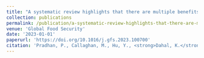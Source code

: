 ```yaml
---
title: "A systematic review highlights that there are multiple benefits of urban agriculture besides food"
collection: publications
permalink: /publication/a-systematic-review-highlights-that-there-are-mult
venue: 'Global Food Security'
date: '2023-01-01'
paperurl: 'https://doi.org/10.1016/j.gfs.2023.100700'
citation: 'Pradhan, P., Callaghan, M., Hu, Y., <strong>Dahal, K.</strong>, Hunecke, C., Reusswig, F., Lotze-Campen, H., & Kropp, J. P. (2023). &quot;A systematic review highlights that there are multiple benefits of urban agriculture besides food.&quot; <i>Global Food Security</i>, 38, 100700.'
---
```


